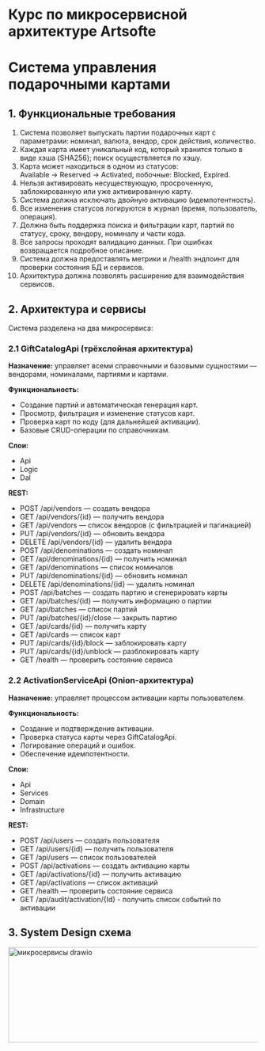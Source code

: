 
# Курс по микросервисной архитектуре Artsofte

# Система управления подарочными картами

## 1. Функциональные требования

1. Система позволяет выпускать партии подарочных карт с параметрами: номинал, валюта, вендор, срок действия, количество.
2. Каждая карта имеет уникальный код, который хранится только в виде хэша (SHA256); поиск осуществляется по хэшу.
3. Карта может находиться в одном из статусов:  
   Available → Reserved → Activated, побочные: Blocked, Expired.
4. Нельзя активировать несуществующую, просроченную, заблокированную или уже активированную карту.
5. Система должна исключать двойную активацию (идемпотентность).
6. Все изменения статусов логируются в журнал (время, пользователь, операция).
7. Должна быть поддержка поиска и фильтрации карт, партий по статусу, сроку, вендору, номиналу и части кода.
8. Все запросы проходят валидацию данных. При ошибках возвращается подробное описание.
9. Система должна предоставлять метрики и /health эндпоинт для проверки состояния БД и сервисов.
10. Архитектура должна позволять расширение для взаимодействия сервисов.

## 2. Архитектура и сервисы

Система разделена на два микросервиса:

### **2.1 GiftCatalogApi (трёхслойная архитектура)**

**Назначение:** управляет всеми справочными и базовыми сущностями — вендорами, номиналами, партиями и картами.

**Функциональность:**
- Создание партий и автоматическая генерация карт.
- Просмотр, фильтрация и изменение статусов карт.
- Проверка карт по коду (для дальнейшей активации).
- Базовые CRUD-операции по справочникам.

**Слои:**
- Api
- Logic
- Dal

**REST:**
- POST /api/vendors — создать вендора
- GET /api/vendors/{id} — получить вендора
- GET /api/vendors — список вендоров (с фильтрацией и пагинацией)
- PUT /api/vendors/{id} — обновить вендора
- DELETE /api/vendors/{id} — удалить вендора
- POST /api/denominations — создать номинал
- GET /api/denominations/{id} — получить номинал
- GET /api/denominations — список номиналов
- PUT /api/denominations/{id} — обновить номинал
- DELETE /api/denominations/{id} — удалить номинал
- POST /api/batches — создать партию и сгенерировать карты
- GET /api/batches/{id} — получить информацию о партии
- GET /api/batches — список партий
- PUT /api/batches/{id}/close — закрыть партию
- GET /api/cards/{id} — получить карту
- GET /api/cards — список карт
- PUT /api/cards/{id}/block — заблокировать карту
- PUT /api/cards/{id}/unblock — разблокировать карту
- GET /health — проверить состояние сервиса

### **2.2 ActivationServiceApi (Onion-архитектура)**

**Назначение:** управляет процессом активации карты пользователем.

**Функциональность:**
- Создание и подтверждение активации.
- Проверка статуса карты через GiftCatalogApi.
- Логирование операций и ошибок.
- Обеспечение идемпотентности.

**Слои:**
- Api
- Services
- Domain
- Infrastructure

**REST:**
- POST /api/users — создать пользователя
- GET /api/users/{id} — получить пользователя
- GET /api/users — список пользователей
- POST /api/activations — создать активацию карты
- GET /api/activations/{id} — получить активацию
- GET /api/activations — список активаций
- GET /health — проверить состояние сервиса
- GET /api/audit/activation/{Id} - получить список событий по активации

## 3. System Design схема
<img width="542" height="193" alt="микросервисы drawio" src="https://github.com/user-attachments/assets/196d0a80-859f-4cd9-ab13-1187ece3cf55" />
